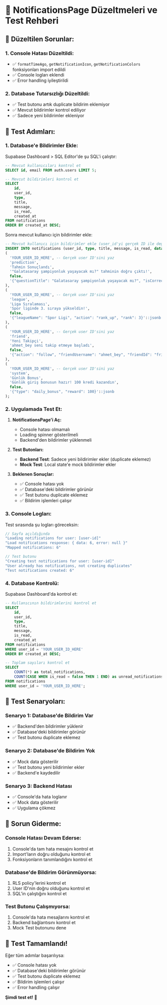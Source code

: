 # 🔔 NotificationsPage Düzeltmeleri ve Test Rehberi

## 🚨 Düzeltilen Sorunlar:

### **1. Console Hatası Düzeltildi:**
- ✅ `formatTimeAgo`, `getNotificationIcon`, `getNotificationColors` fonksiyonları import edildi
- ✅ Console logları eklendi
- ✅ Error handling iyileştirildi

### **2. Database Tutarsızlığı Düzeltildi:**
- ✅ Test butonu artık duplicate bildirim eklemiyor
- ✅ Mevcut bildirimler kontrol ediliyor
- ✅ Sadece yeni bildirimler ekleniyor

## 🚀 Test Adımları:

### **1. Database'e Bildirimler Ekle:**

Supabase Dashboard > SQL Editor'de şu SQL'i çalıştır:

```sql
-- Mevcut kullanıcıları kontrol et
SELECT id, email FROM auth.users LIMIT 5;

-- Mevcut bildirimleri kontrol et
SELECT 
    id,
    user_id,
    type,
    title,
    message,
    is_read,
    created_at
FROM notifications 
ORDER BY created_at DESC;
```

Sonra mevcut kullanıcı için bildirimler ekle:

```sql
-- Mevcut kullanıcı için bildirimler ekle (user_id'yi gerçek ID ile değiştirin)
INSERT INTO notifications (user_id, type, title, message, is_read, data) VALUES
(
  'YOUR_USER_ID_HERE', -- Gerçek user ID'sini yaz
  'prediction',
  'Tahmin Sonuçlandı',
  '"Galatasaray şampiyonluk yaşayacak mı?" tahminin doğru çıktı!',
  false,
  '{"questionTitle": "Galatasaray şampiyonluk yaşayacak mı?", "isCorrect": true, "reward": 250}'::jsonb
),
(
  'YOUR_USER_ID_HERE', -- Gerçek user ID'sini yaz
  'league',
  'Liga Sıralaması',
  'Spor liginde 3. sıraya yükseldin!',
  false,
  '{"leagueName": "Spor Ligi", "action": "rank_up", "rank": 3}'::jsonb
),
(
  'YOUR_USER_ID_HERE', -- Gerçek user ID'sini yaz
  'friend',
  'Yeni Takipçi',
  'ahmet_bey seni takip etmeye başladı',
  false,
  '{"action": "follow", "friendUsername": "ahmet_bey", "friendId": "friend-uuid-123"}'::jsonb
),
(
  'YOUR_USER_ID_HERE', -- Gerçek user ID'sini yaz
  'system',
  'Günlük Bonus',
  'Günlük giriş bonusun hazır! 100 kredi kazandın',
  false,
  '{"type": "daily_bonus", "reward": 100}'::jsonb
);
```

### **2. Uygulamada Test Et:**

1. **NotificationsPage'i Aç:**
   - Console hatası olmamalı
   - Loading spinner gösterilmeli
   - Backend'den bildirimler yüklenmeli

2. **Test Butonları:**
   - **Backend Test**: Sadece yeni bildirimler ekler (duplicate eklemez)
   - **Mock Test**: Local state'e mock bildirimler ekler

3. **Beklenen Sonuçlar:**
   - ✅ Console hatası yok
   - ✅ Database'deki bildirimler görünür
   - ✅ Test butonu duplicate eklemez
   - ✅ Bildirim işlemleri çalışır

### **3. Console Logları:**

Test sırasında şu logları göreceksin:

```javascript
// Sayfa açıldığında
"Loading notifications for user: [user-id]"
"Load notifications response: { data: 6, error: null }"
"Mapped notifications: 6"

// Test butonu
"Creating test notifications for user: [user-id]"
"User already has notifications, not creating duplicates"
"Test notifications created: 6"
```

### **4. Database Kontrolü:**

Supabase Dashboard'da kontrol et:

```sql
-- Kullanıcının bildirimlerini kontrol et
SELECT 
    id,
    user_id,
    type,
    title,
    message,
    is_read,
    created_at
FROM notifications 
WHERE user_id = 'YOUR_USER_ID_HERE'
ORDER BY created_at DESC;

-- Toplam sayıları kontrol et
SELECT 
    COUNT(*) as total_notifications,
    COUNT(CASE WHEN is_read = false THEN 1 END) as unread_notifications
FROM notifications 
WHERE user_id = 'YOUR_USER_ID_HERE';
```

## 🎯 Test Senaryoları:

### **Senaryo 1: Database'de Bildirim Var**
- ✅ Backend'den bildirimler yüklenir
- ✅ Database'deki bildirimler görünür
- ✅ Test butonu duplicate eklemez

### **Senaryo 2: Database'de Bildirim Yok**
- ✅ Mock data gösterilir
- ✅ Test butonu yeni bildirimler ekler
- ✅ Backend'e kaydedilir

### **Senaryo 3: Backend Hatası**
- ✅ Console'da hata loglanır
- ✅ Mock data gösterilir
- ✅ Uygulama çökmez

## 🔧 Sorun Giderme:

### **Console Hatası Devam Ederse:**
1. Console'da tam hata mesajını kontrol et
2. Import'ların doğru olduğunu kontrol et
3. Fonksiyonların tanımlandığını kontrol et

### **Database'de Bildirim Görünmüyorsa:**
1. RLS policy'lerini kontrol et
2. User ID'nin doğru olduğunu kontrol et
3. SQL'in çalıştığını kontrol et

### **Test Butonu Çalışmıyorsa:**
1. Console'da hata mesajlarını kontrol et
2. Backend bağlantısını kontrol et
3. Mock Test butonunu dene

## 🎉 Test Tamamlandı!

Eğer tüm adımlar başarılıysa:
- ✅ Console hatası yok
- ✅ Database'deki bildirimler görünür
- ✅ Test butonu duplicate eklemez
- ✅ Bildirim işlemleri çalışır
- ✅ Error handling çalışır

**Şimdi test et!** 🚀




